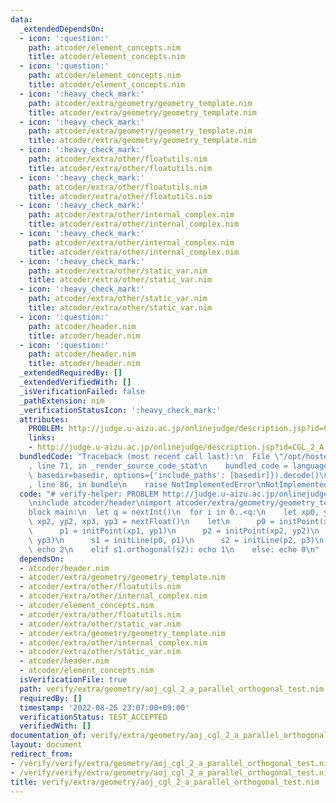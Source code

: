 ```yaml
---
data:
  _extendedDependsOn:
  - icon: ':question:'
    path: atcoder/element_concepts.nim
    title: atcoder/element_concepts.nim
  - icon: ':question:'
    path: atcoder/element_concepts.nim
    title: atcoder/element_concepts.nim
  - icon: ':heavy_check_mark:'
    path: atcoder/extra/geometry/geometry_template.nim
    title: atcoder/extra/geometry/geometry_template.nim
  - icon: ':heavy_check_mark:'
    path: atcoder/extra/geometry/geometry_template.nim
    title: atcoder/extra/geometry/geometry_template.nim
  - icon: ':heavy_check_mark:'
    path: atcoder/extra/other/floatutils.nim
    title: atcoder/extra/other/floatutils.nim
  - icon: ':heavy_check_mark:'
    path: atcoder/extra/other/floatutils.nim
    title: atcoder/extra/other/floatutils.nim
  - icon: ':heavy_check_mark:'
    path: atcoder/extra/other/internal_complex.nim
    title: atcoder/extra/other/internal_complex.nim
  - icon: ':heavy_check_mark:'
    path: atcoder/extra/other/internal_complex.nim
    title: atcoder/extra/other/internal_complex.nim
  - icon: ':heavy_check_mark:'
    path: atcoder/extra/other/static_var.nim
    title: atcoder/extra/other/static_var.nim
  - icon: ':heavy_check_mark:'
    path: atcoder/extra/other/static_var.nim
    title: atcoder/extra/other/static_var.nim
  - icon: ':question:'
    path: atcoder/header.nim
    title: atcoder/header.nim
  - icon: ':question:'
    path: atcoder/header.nim
    title: atcoder/header.nim
  _extendedRequiredBy: []
  _extendedVerifiedWith: []
  _isVerificationFailed: false
  _pathExtension: nim
  _verificationStatusIcon: ':heavy_check_mark:'
  attributes:
    PROBLEM: http://judge.u-aizu.ac.jp/onlinejudge/description.jsp?id=CGL_2_A
    links:
    - http://judge.u-aizu.ac.jp/onlinejudge/description.jsp?id=CGL_2_A
  bundledCode: "Traceback (most recent call last):\n  File \"/opt/hostedtoolcache/Python/3.10.6/x64/lib/python3.10/site-packages/onlinejudge_verify/documentation/build.py\"\
    , line 71, in _render_source_code_stat\n    bundled_code = language.bundle(stat.path,\
    \ basedir=basedir, options={'include_paths': [basedir]}).decode()\n  File \"/opt/hostedtoolcache/Python/3.10.6/x64/lib/python3.10/site-packages/onlinejudge_verify/languages/nim.py\"\
    , line 86, in bundle\n    raise NotImplementedError\nNotImplementedError\n"
  code: "# verify-helper: PROBLEM http://judge.u-aizu.ac.jp/onlinejudge/description.jsp?id=CGL_2_A\n\
    \ninclude atcoder/header\nimport atcoder/extra/geometry/geometry_template\n\n\
    block main:\n  let q = nextInt()\n  for i in 0..<q:\n    let xp0, yp0, xp1, yp1,\
    \ xp2, yp2, xp3, yp3 = nextFloat()\n    let\n      p0 = initPoint(xp0, yp0)\n\
    \      p1 = initPoint(xp1, yp1)\n      p2 = initPoint(xp2, yp2)\n      p3 = initPoint(xp3,\
    \ yp3)\n      s1 = initLine(p0, p1)\n      s2 = initLine(p2, p3)\n    if s1.parallel(s2):\
    \ echo 2\n    elif s1.orthogonal(s2): echo 1\n    else: echo 0\n"
  dependsOn:
  - atcoder/header.nim
  - atcoder/extra/geometry/geometry_template.nim
  - atcoder/extra/other/floatutils.nim
  - atcoder/extra/other/internal_complex.nim
  - atcoder/element_concepts.nim
  - atcoder/extra/other/floatutils.nim
  - atcoder/extra/other/static_var.nim
  - atcoder/extra/geometry/geometry_template.nim
  - atcoder/extra/other/internal_complex.nim
  - atcoder/extra/other/static_var.nim
  - atcoder/header.nim
  - atcoder/element_concepts.nim
  isVerificationFile: true
  path: verify/extra/geometry/aoj_cgl_2_a_parallel_orthogonal_test.nim
  requiredBy: []
  timestamp: '2022-08-25 23:07:00+09:00'
  verificationStatus: TEST_ACCEPTED
  verifiedWith: []
documentation_of: verify/extra/geometry/aoj_cgl_2_a_parallel_orthogonal_test.nim
layout: document
redirect_from:
- /verify/verify/extra/geometry/aoj_cgl_2_a_parallel_orthogonal_test.nim
- /verify/verify/extra/geometry/aoj_cgl_2_a_parallel_orthogonal_test.nim.html
title: verify/extra/geometry/aoj_cgl_2_a_parallel_orthogonal_test.nim
---
```

